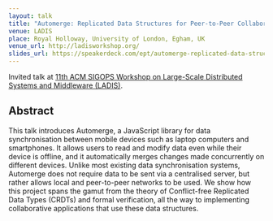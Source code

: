 ```yaml
---
layout: talk
title: "Automerge: Replicated Data Structures for Peer-to-Peer Collaboration"
venue: LADIS
place: Royal Holloway, University of London, Egham, UK
venue_url: http://ladisworkshop.org/
slides_url: https://speakerdeck.com/ept/automerge-replicated-data-structures-for-peer-to-peer-collaboration
---
```


Invited talk at [11th ACM SIGOPS Workshop on Large-Scale Distributed Systems and Middleware
(LADIS)](http://ladisworkshop.org/).

<script async class="speakerdeck-embed" data-id="3b7f65356b0e437fb2727097a9594e4c" data-ratio="1.33333333333333" src="//speakerdeck.com/assets/embed.js"></script>

Abstract
--------

This talk introduces Automerge, a JavaScript library for data synchronisation between mobile devices
such as laptop computers and smartphones. It allows users to read and modify data even while their
device is offline, and it automatically merges changes made concurrently on different devices.
Unlike most existing data synchronisation systems, Automerge does not require data to be sent via
a centralised server, but rather allows local and peer-to-peer networks to be used. We show how this
project spans the gamut from the theory of Conflict-free Replicated Data Types (CRDTs) and formal
verification, all the way to implementing collaborative applications that use these data structures.
